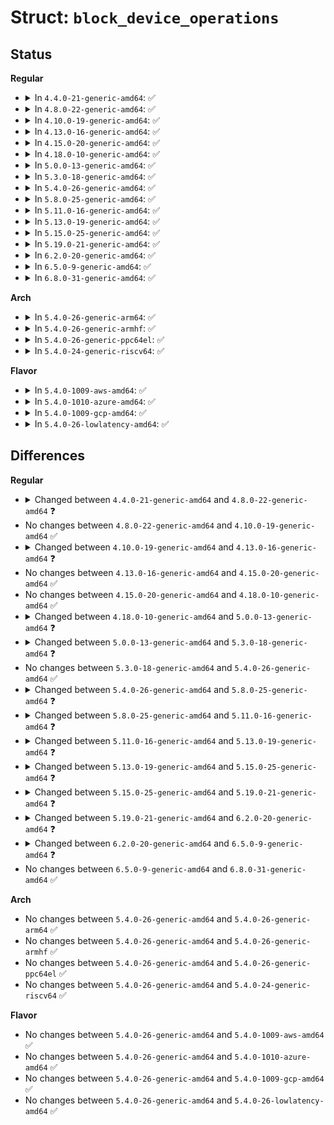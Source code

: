# Struct: <code>block_device_operations</code>

## Status
<b>Regular</b>
<ul>
<li>
<details>
<summary>In <code>4.4.0-21-generic-amd64</code>: ✅</summary>

```c
struct block_device_operations {
    int (*)(struct block_device *, fmode_t) open;
    void (*)(struct gendisk *, fmode_t) release;
    int (*)(struct block_device *, sector_t, struct page *, int) rw_page;
    int (*)(struct block_device *, fmode_t, unsigned int, long unsigned int) ioctl;
    int (*)(struct block_device *, fmode_t, unsigned int, long unsigned int) compat_ioctl;
    long int (*)(struct block_device *, sector_t, void * *, long unsigned int *) direct_access;
    unsigned int (*)(struct gendisk *, unsigned int) check_events;
    int (*)(struct gendisk *) media_changed;
    void (*)(struct gendisk *) unlock_native_capacity;
    int (*)(struct gendisk *) revalidate_disk;
    int (*)(struct block_device *, struct hd_geometry *) getgeo;
    void (*)(struct block_device *, long unsigned int) swap_slot_free_notify;
    struct module * owner;
    const struct pr_ops * pr_ops;
}
```
</details>
</li>
<li>
<details>
<summary>In <code>4.8.0-22-generic-amd64</code>: ✅</summary>

```c
struct block_device_operations {
    int (*)(struct block_device *, fmode_t) open;
    void (*)(struct gendisk *, fmode_t) release;
    int (*)(struct block_device *, sector_t, struct page *, bool) rw_page;
    int (*)(struct block_device *, fmode_t, unsigned int, long unsigned int) ioctl;
    int (*)(struct block_device *, fmode_t, unsigned int, long unsigned int) compat_ioctl;
    long int (*)(struct block_device *, sector_t, void * *, pfn_t *, long int) direct_access;
    unsigned int (*)(struct gendisk *, unsigned int) check_events;
    int (*)(struct gendisk *) media_changed;
    void (*)(struct gendisk *) unlock_native_capacity;
    int (*)(struct gendisk *) revalidate_disk;
    int (*)(struct block_device *, struct hd_geometry *) getgeo;
    void (*)(struct block_device *, long unsigned int) swap_slot_free_notify;
    struct module * owner;
    const struct pr_ops * pr_ops;
}
```
</details>
</li>
<li>
<details>
<summary>In <code>4.10.0-19-generic-amd64</code>: ✅</summary>

```c
struct block_device_operations {
    int (*)(struct block_device *, fmode_t) open;
    void (*)(struct gendisk *, fmode_t) release;
    int (*)(struct block_device *, sector_t, struct page *, bool) rw_page;
    int (*)(struct block_device *, fmode_t, unsigned int, long unsigned int) ioctl;
    int (*)(struct block_device *, fmode_t, unsigned int, long unsigned int) compat_ioctl;
    long int (*)(struct block_device *, sector_t, void * *, pfn_t *, long int) direct_access;
    unsigned int (*)(struct gendisk *, unsigned int) check_events;
    int (*)(struct gendisk *) media_changed;
    void (*)(struct gendisk *) unlock_native_capacity;
    int (*)(struct gendisk *) revalidate_disk;
    int (*)(struct block_device *, struct hd_geometry *) getgeo;
    void (*)(struct block_device *, long unsigned int) swap_slot_free_notify;
    struct module * owner;
    const struct pr_ops * pr_ops;
}
```
</details>
</li>
<li>
<details>
<summary>In <code>4.13.0-16-generic-amd64</code>: ✅</summary>

```c
struct block_device_operations {
    int (*)(struct block_device *, fmode_t) open;
    void (*)(struct gendisk *, fmode_t) release;
    int (*)(struct block_device *, sector_t, struct page *, bool) rw_page;
    int (*)(struct block_device *, fmode_t, unsigned int, long unsigned int) ioctl;
    int (*)(struct block_device *, fmode_t, unsigned int, long unsigned int) compat_ioctl;
    unsigned int (*)(struct gendisk *, unsigned int) check_events;
    int (*)(struct gendisk *) media_changed;
    void (*)(struct gendisk *) unlock_native_capacity;
    int (*)(struct gendisk *) revalidate_disk;
    int (*)(struct block_device *, struct hd_geometry *) getgeo;
    void (*)(struct block_device *, long unsigned int) swap_slot_free_notify;
    struct module * owner;
    const struct pr_ops * pr_ops;
}
```
</details>
</li>
<li>
<details>
<summary>In <code>4.15.0-20-generic-amd64</code>: ✅</summary>

```c
struct block_device_operations {
    int (*)(struct block_device *, fmode_t) open;
    void (*)(struct gendisk *, fmode_t) release;
    int (*)(struct block_device *, sector_t, struct page *, bool) rw_page;
    int (*)(struct block_device *, fmode_t, unsigned int, long unsigned int) ioctl;
    int (*)(struct block_device *, fmode_t, unsigned int, long unsigned int) compat_ioctl;
    unsigned int (*)(struct gendisk *, unsigned int) check_events;
    int (*)(struct gendisk *) media_changed;
    void (*)(struct gendisk *) unlock_native_capacity;
    int (*)(struct gendisk *) revalidate_disk;
    int (*)(struct block_device *, struct hd_geometry *) getgeo;
    void (*)(struct block_device *, long unsigned int) swap_slot_free_notify;
    struct module * owner;
    const struct pr_ops * pr_ops;
}
```
</details>
</li>
<li>
<details>
<summary>In <code>4.18.0-10-generic-amd64</code>: ✅</summary>

```c
struct block_device_operations {
    int (*)(struct block_device *, fmode_t) open;
    void (*)(struct gendisk *, fmode_t) release;
    int (*)(struct block_device *, sector_t, struct page *, bool) rw_page;
    int (*)(struct block_device *, fmode_t, unsigned int, long unsigned int) ioctl;
    int (*)(struct block_device *, fmode_t, unsigned int, long unsigned int) compat_ioctl;
    unsigned int (*)(struct gendisk *, unsigned int) check_events;
    int (*)(struct gendisk *) media_changed;
    void (*)(struct gendisk *) unlock_native_capacity;
    int (*)(struct gendisk *) revalidate_disk;
    int (*)(struct block_device *, struct hd_geometry *) getgeo;
    void (*)(struct block_device *, long unsigned int) swap_slot_free_notify;
    struct module * owner;
    const struct pr_ops * pr_ops;
}
```
</details>
</li>
<li>
<details>
<summary>In <code>5.0.0-13-generic-amd64</code>: ✅</summary>

```c
struct block_device_operations {
    int (*)(struct block_device *, fmode_t) open;
    void (*)(struct gendisk *, fmode_t) release;
    int (*)(struct block_device *, sector_t, struct page *, unsigned int) rw_page;
    int (*)(struct block_device *, fmode_t, unsigned int, long unsigned int) ioctl;
    int (*)(struct block_device *, fmode_t, unsigned int, long unsigned int) compat_ioctl;
    unsigned int (*)(struct gendisk *, unsigned int) check_events;
    int (*)(struct gendisk *) media_changed;
    void (*)(struct gendisk *) unlock_native_capacity;
    int (*)(struct gendisk *) revalidate_disk;
    int (*)(struct block_device *, struct hd_geometry *) getgeo;
    void (*)(struct block_device *, long unsigned int) swap_slot_free_notify;
    int (*)(struct gendisk *, sector_t, struct blk_zone *, unsigned int *, gfp_t) report_zones;
    struct module * owner;
    const struct pr_ops * pr_ops;
}
```
</details>
</li>
<li>
<details>
<summary>In <code>5.3.0-18-generic-amd64</code>: ✅</summary>

```c
struct block_device_operations {
    int (*)(struct block_device *, fmode_t) open;
    void (*)(struct gendisk *, fmode_t) release;
    int (*)(struct block_device *, sector_t, struct page *, unsigned int) rw_page;
    int (*)(struct block_device *, fmode_t, unsigned int, long unsigned int) ioctl;
    int (*)(struct block_device *, fmode_t, unsigned int, long unsigned int) compat_ioctl;
    unsigned int (*)(struct gendisk *, unsigned int) check_events;
    int (*)(struct gendisk *) media_changed;
    void (*)(struct gendisk *) unlock_native_capacity;
    int (*)(struct gendisk *) revalidate_disk;
    int (*)(struct block_device *, struct hd_geometry *) getgeo;
    void (*)(struct block_device *, long unsigned int) swap_slot_free_notify;
    int (*)(struct gendisk *, sector_t, struct blk_zone *, unsigned int *) report_zones;
    struct module * owner;
    const struct pr_ops * pr_ops;
}
```
</details>
</li>
<li>
<details>
<summary>In <code>5.4.0-26-generic-amd64</code>: ✅</summary>

```c
struct block_device_operations {
    int (*)(struct block_device *, fmode_t) open;
    void (*)(struct gendisk *, fmode_t) release;
    int (*)(struct block_device *, sector_t, struct page *, unsigned int) rw_page;
    int (*)(struct block_device *, fmode_t, unsigned int, long unsigned int) ioctl;
    int (*)(struct block_device *, fmode_t, unsigned int, long unsigned int) compat_ioctl;
    unsigned int (*)(struct gendisk *, unsigned int) check_events;
    int (*)(struct gendisk *) media_changed;
    void (*)(struct gendisk *) unlock_native_capacity;
    int (*)(struct gendisk *) revalidate_disk;
    int (*)(struct block_device *, struct hd_geometry *) getgeo;
    void (*)(struct block_device *, long unsigned int) swap_slot_free_notify;
    int (*)(struct gendisk *, sector_t, struct blk_zone *, unsigned int *) report_zones;
    struct module * owner;
    const struct pr_ops * pr_ops;
}
```
</details>
</li>
<li>
<details>
<summary>In <code>5.8.0-25-generic-amd64</code>: ✅</summary>

```c
struct block_device_operations {
    int (*)(struct block_device *, fmode_t) open;
    void (*)(struct gendisk *, fmode_t) release;
    int (*)(struct block_device *, sector_t, struct page *, unsigned int) rw_page;
    int (*)(struct block_device *, fmode_t, unsigned int, long unsigned int) ioctl;
    int (*)(struct block_device *, fmode_t, unsigned int, long unsigned int) compat_ioctl;
    unsigned int (*)(struct gendisk *, unsigned int) check_events;
    int (*)(struct gendisk *) media_changed;
    void (*)(struct gendisk *) unlock_native_capacity;
    int (*)(struct gendisk *) revalidate_disk;
    int (*)(struct block_device *, struct hd_geometry *) getgeo;
    void (*)(struct block_device *, long unsigned int) swap_slot_free_notify;
    int (*)(struct gendisk *, sector_t, unsigned int, report_zones_cb, void *) report_zones;
    char * (*)(struct gendisk *, umode_t *) devnode;
    struct module * owner;
    const struct pr_ops * pr_ops;
}
```
</details>
</li>
<li>
<details>
<summary>In <code>5.11.0-16-generic-amd64</code>: ✅</summary>

```c
struct block_device_operations {
    blk_qc_t (*)(struct bio *) submit_bio;
    int (*)(struct block_device *, fmode_t) open;
    void (*)(struct gendisk *, fmode_t) release;
    int (*)(struct block_device *, sector_t, struct page *, unsigned int) rw_page;
    int (*)(struct block_device *, fmode_t, unsigned int, long unsigned int) ioctl;
    int (*)(struct block_device *, fmode_t, unsigned int, long unsigned int) compat_ioctl;
    unsigned int (*)(struct gendisk *, unsigned int) check_events;
    void (*)(struct gendisk *) unlock_native_capacity;
    int (*)(struct gendisk *) revalidate_disk;
    int (*)(struct block_device *, struct hd_geometry *) getgeo;
    int (*)(struct block_device *, bool) set_read_only;
    void (*)(struct block_device *, long unsigned int) swap_slot_free_notify;
    int (*)(struct gendisk *, sector_t, unsigned int, report_zones_cb, void *) report_zones;
    char * (*)(struct gendisk *, umode_t *) devnode;
    struct module * owner;
    const struct pr_ops * pr_ops;
}
```
</details>
</li>
<li>
<details>
<summary>In <code>5.13.0-19-generic-amd64</code>: ✅</summary>

```c
struct block_device_operations {
    blk_qc_t (*)(struct bio *) submit_bio;
    int (*)(struct block_device *, fmode_t) open;
    void (*)(struct gendisk *, fmode_t) release;
    int (*)(struct block_device *, sector_t, struct page *, unsigned int) rw_page;
    int (*)(struct block_device *, fmode_t, unsigned int, long unsigned int) ioctl;
    int (*)(struct block_device *, fmode_t, unsigned int, long unsigned int) compat_ioctl;
    unsigned int (*)(struct gendisk *, unsigned int) check_events;
    void (*)(struct gendisk *) unlock_native_capacity;
    int (*)(struct block_device *, struct hd_geometry *) getgeo;
    int (*)(struct block_device *, bool) set_read_only;
    void (*)(struct block_device *, long unsigned int) swap_slot_free_notify;
    int (*)(struct gendisk *, sector_t, unsigned int, report_zones_cb, void *) report_zones;
    char * (*)(struct gendisk *, umode_t *) devnode;
    struct module * owner;
    const struct pr_ops * pr_ops;
}
```
</details>
</li>
<li>
<details>
<summary>In <code>5.15.0-25-generic-amd64</code>: ✅</summary>

```c
struct block_device_operations {
    blk_qc_t (*)(struct bio *) submit_bio;
    int (*)(struct block_device *, fmode_t) open;
    void (*)(struct gendisk *, fmode_t) release;
    int (*)(struct block_device *, sector_t, struct page *, unsigned int) rw_page;
    int (*)(struct block_device *, fmode_t, unsigned int, long unsigned int) ioctl;
    int (*)(struct block_device *, fmode_t, unsigned int, long unsigned int) compat_ioctl;
    unsigned int (*)(struct gendisk *, unsigned int) check_events;
    void (*)(struct gendisk *) unlock_native_capacity;
    int (*)(struct block_device *, struct hd_geometry *) getgeo;
    int (*)(struct block_device *, bool) set_read_only;
    void (*)(struct block_device *, long unsigned int) swap_slot_free_notify;
    int (*)(struct gendisk *, sector_t, unsigned int, report_zones_cb, void *) report_zones;
    char * (*)(struct gendisk *, umode_t *) devnode;
    struct module * owner;
    const struct pr_ops * pr_ops;
    int (*)(struct gendisk *, sector_t *) alternative_gpt_sector;
}
```
</details>
</li>
<li>
<details>
<summary>In <code>5.19.0-21-generic-amd64</code>: ✅</summary>

```c
struct block_device_operations {
    void (*)(struct bio *) submit_bio;
    int (*)(struct bio *, struct io_comp_batch *, unsigned int) poll_bio;
    int (*)(struct block_device *, fmode_t) open;
    void (*)(struct gendisk *, fmode_t) release;
    int (*)(struct block_device *, sector_t, struct page *, unsigned int) rw_page;
    int (*)(struct block_device *, fmode_t, unsigned int, long unsigned int) ioctl;
    int (*)(struct block_device *, fmode_t, unsigned int, long unsigned int) compat_ioctl;
    unsigned int (*)(struct gendisk *, unsigned int) check_events;
    void (*)(struct gendisk *) unlock_native_capacity;
    int (*)(struct block_device *, struct hd_geometry *) getgeo;
    int (*)(struct block_device *, bool) set_read_only;
    void (*)(struct gendisk *) free_disk;
    void (*)(struct block_device *, long unsigned int) swap_slot_free_notify;
    int (*)(struct gendisk *, sector_t, unsigned int, report_zones_cb, void *) report_zones;
    char * (*)(struct gendisk *, umode_t *) devnode;
    int (*)(struct gendisk *, u8 *, enum blk_unique_id) get_unique_id;
    struct module * owner;
    const struct pr_ops * pr_ops;
    int (*)(struct gendisk *, sector_t *) alternative_gpt_sector;
}
```
</details>
</li>
<li>
<details>
<summary>In <code>6.2.0-20-generic-amd64</code>: ✅</summary>

```c
struct block_device_operations {
    void (*)(struct bio *) submit_bio;
    int (*)(struct bio *, struct io_comp_batch *, unsigned int) poll_bio;
    int (*)(struct block_device *, fmode_t) open;
    void (*)(struct gendisk *, fmode_t) release;
    int (*)(struct block_device *, sector_t, struct page *, enum req_op) rw_page;
    int (*)(struct block_device *, fmode_t, unsigned int, long unsigned int) ioctl;
    int (*)(struct block_device *, fmode_t, unsigned int, long unsigned int) compat_ioctl;
    unsigned int (*)(struct gendisk *, unsigned int) check_events;
    void (*)(struct gendisk *) unlock_native_capacity;
    int (*)(struct block_device *, struct hd_geometry *) getgeo;
    int (*)(struct block_device *, bool) set_read_only;
    void (*)(struct gendisk *) free_disk;
    void (*)(struct block_device *, long unsigned int) swap_slot_free_notify;
    int (*)(struct gendisk *, sector_t, unsigned int, report_zones_cb, void *) report_zones;
    char * (*)(struct gendisk *, umode_t *) devnode;
    int (*)(struct gendisk *, u8 *, enum blk_unique_id) get_unique_id;
    struct module * owner;
    const struct pr_ops * pr_ops;
    int (*)(struct gendisk *, sector_t *) alternative_gpt_sector;
}
```
</details>
</li>
<li>
<details>
<summary>In <code>6.5.0-9-generic-amd64</code>: ✅</summary>

```c
struct block_device_operations {
    void (*)(struct bio *) submit_bio;
    int (*)(struct bio *, struct io_comp_batch *, unsigned int) poll_bio;
    int (*)(struct gendisk *, blk_mode_t) open;
    void (*)(struct gendisk *) release;
    int (*)(struct block_device *, blk_mode_t, unsigned int, long unsigned int) ioctl;
    int (*)(struct block_device *, blk_mode_t, unsigned int, long unsigned int) compat_ioctl;
    unsigned int (*)(struct gendisk *, unsigned int) check_events;
    void (*)(struct gendisk *) unlock_native_capacity;
    int (*)(struct block_device *, struct hd_geometry *) getgeo;
    int (*)(struct block_device *, bool) set_read_only;
    void (*)(struct gendisk *) free_disk;
    void (*)(struct block_device *, long unsigned int) swap_slot_free_notify;
    int (*)(struct gendisk *, sector_t, unsigned int, report_zones_cb, void *) report_zones;
    char * (*)(struct gendisk *, umode_t *) devnode;
    int (*)(struct gendisk *, u8 *, enum blk_unique_id) get_unique_id;
    struct module * owner;
    const struct pr_ops * pr_ops;
    int (*)(struct gendisk *, sector_t *) alternative_gpt_sector;
}
```
</details>
</li>
<li>
<details>
<summary>In <code>6.8.0-31-generic-amd64</code>: ✅</summary>

```c
struct block_device_operations {
    void (*)(struct bio *) submit_bio;
    int (*)(struct bio *, struct io_comp_batch *, unsigned int) poll_bio;
    int (*)(struct gendisk *, blk_mode_t) open;
    void (*)(struct gendisk *) release;
    int (*)(struct block_device *, blk_mode_t, unsigned int, long unsigned int) ioctl;
    int (*)(struct block_device *, blk_mode_t, unsigned int, long unsigned int) compat_ioctl;
    unsigned int (*)(struct gendisk *, unsigned int) check_events;
    void (*)(struct gendisk *) unlock_native_capacity;
    int (*)(struct block_device *, struct hd_geometry *) getgeo;
    int (*)(struct block_device *, bool) set_read_only;
    void (*)(struct gendisk *) free_disk;
    void (*)(struct block_device *, long unsigned int) swap_slot_free_notify;
    int (*)(struct gendisk *, sector_t, unsigned int, report_zones_cb, void *) report_zones;
    char * (*)(struct gendisk *, umode_t *) devnode;
    int (*)(struct gendisk *, u8 *, enum blk_unique_id) get_unique_id;
    struct module * owner;
    const struct pr_ops * pr_ops;
    int (*)(struct gendisk *, sector_t *) alternative_gpt_sector;
}
```
</details>
</li>
</ul>
<b>Arch</b>
<ul>
<li>
<details>
<summary>In <code>5.4.0-26-generic-arm64</code>: ✅</summary>

```c
struct block_device_operations {
    int (*)(struct block_device *, fmode_t) open;
    void (*)(struct gendisk *, fmode_t) release;
    int (*)(struct block_device *, sector_t, struct page *, unsigned int) rw_page;
    int (*)(struct block_device *, fmode_t, unsigned int, long unsigned int) ioctl;
    int (*)(struct block_device *, fmode_t, unsigned int, long unsigned int) compat_ioctl;
    unsigned int (*)(struct gendisk *, unsigned int) check_events;
    int (*)(struct gendisk *) media_changed;
    void (*)(struct gendisk *) unlock_native_capacity;
    int (*)(struct gendisk *) revalidate_disk;
    int (*)(struct block_device *, struct hd_geometry *) getgeo;
    void (*)(struct block_device *, long unsigned int) swap_slot_free_notify;
    int (*)(struct gendisk *, sector_t, struct blk_zone *, unsigned int *) report_zones;
    struct module * owner;
    const struct pr_ops * pr_ops;
}
```
</details>
</li>
<li>
<details>
<summary>In <code>5.4.0-26-generic-armhf</code>: ✅</summary>

```c
struct block_device_operations {
    int (*)(struct block_device *, fmode_t) open;
    void (*)(struct gendisk *, fmode_t) release;
    int (*)(struct block_device *, sector_t, struct page *, unsigned int) rw_page;
    int (*)(struct block_device *, fmode_t, unsigned int, long unsigned int) ioctl;
    int (*)(struct block_device *, fmode_t, unsigned int, long unsigned int) compat_ioctl;
    unsigned int (*)(struct gendisk *, unsigned int) check_events;
    int (*)(struct gendisk *) media_changed;
    void (*)(struct gendisk *) unlock_native_capacity;
    int (*)(struct gendisk *) revalidate_disk;
    int (*)(struct block_device *, struct hd_geometry *) getgeo;
    void (*)(struct block_device *, long unsigned int) swap_slot_free_notify;
    int (*)(struct gendisk *, sector_t, struct blk_zone *, unsigned int *) report_zones;
    struct module * owner;
    const struct pr_ops * pr_ops;
}
```
</details>
</li>
<li>
<details>
<summary>In <code>5.4.0-26-generic-ppc64el</code>: ✅</summary>

```c
struct block_device_operations {
    int (*)(struct block_device *, fmode_t) open;
    void (*)(struct gendisk *, fmode_t) release;
    int (*)(struct block_device *, sector_t, struct page *, unsigned int) rw_page;
    int (*)(struct block_device *, fmode_t, unsigned int, long unsigned int) ioctl;
    int (*)(struct block_device *, fmode_t, unsigned int, long unsigned int) compat_ioctl;
    unsigned int (*)(struct gendisk *, unsigned int) check_events;
    int (*)(struct gendisk *) media_changed;
    void (*)(struct gendisk *) unlock_native_capacity;
    int (*)(struct gendisk *) revalidate_disk;
    int (*)(struct block_device *, struct hd_geometry *) getgeo;
    void (*)(struct block_device *, long unsigned int) swap_slot_free_notify;
    int (*)(struct gendisk *, sector_t, struct blk_zone *, unsigned int *) report_zones;
    struct module * owner;
    const struct pr_ops * pr_ops;
}
```
</details>
</li>
<li>
<details>
<summary>In <code>5.4.0-24-generic-riscv64</code>: ✅</summary>

```c
struct block_device_operations {
    int (*)(struct block_device *, fmode_t) open;
    void (*)(struct gendisk *, fmode_t) release;
    int (*)(struct block_device *, sector_t, struct page *, unsigned int) rw_page;
    int (*)(struct block_device *, fmode_t, unsigned int, long unsigned int) ioctl;
    int (*)(struct block_device *, fmode_t, unsigned int, long unsigned int) compat_ioctl;
    unsigned int (*)(struct gendisk *, unsigned int) check_events;
    int (*)(struct gendisk *) media_changed;
    void (*)(struct gendisk *) unlock_native_capacity;
    int (*)(struct gendisk *) revalidate_disk;
    int (*)(struct block_device *, struct hd_geometry *) getgeo;
    void (*)(struct block_device *, long unsigned int) swap_slot_free_notify;
    int (*)(struct gendisk *, sector_t, struct blk_zone *, unsigned int *) report_zones;
    struct module * owner;
    const struct pr_ops * pr_ops;
}
```
</details>
</li>
</ul>
<b>Flavor</b>
<ul>
<li>
<details>
<summary>In <code>5.4.0-1009-aws-amd64</code>: ✅</summary>

```c
struct block_device_operations {
    int (*)(struct block_device *, fmode_t) open;
    void (*)(struct gendisk *, fmode_t) release;
    int (*)(struct block_device *, sector_t, struct page *, unsigned int) rw_page;
    int (*)(struct block_device *, fmode_t, unsigned int, long unsigned int) ioctl;
    int (*)(struct block_device *, fmode_t, unsigned int, long unsigned int) compat_ioctl;
    unsigned int (*)(struct gendisk *, unsigned int) check_events;
    int (*)(struct gendisk *) media_changed;
    void (*)(struct gendisk *) unlock_native_capacity;
    int (*)(struct gendisk *) revalidate_disk;
    int (*)(struct block_device *, struct hd_geometry *) getgeo;
    void (*)(struct block_device *, long unsigned int) swap_slot_free_notify;
    int (*)(struct gendisk *, sector_t, struct blk_zone *, unsigned int *) report_zones;
    struct module * owner;
    const struct pr_ops * pr_ops;
}
```
</details>
</li>
<li>
<details>
<summary>In <code>5.4.0-1010-azure-amd64</code>: ✅</summary>

```c
struct block_device_operations {
    int (*)(struct block_device *, fmode_t) open;
    void (*)(struct gendisk *, fmode_t) release;
    int (*)(struct block_device *, sector_t, struct page *, unsigned int) rw_page;
    int (*)(struct block_device *, fmode_t, unsigned int, long unsigned int) ioctl;
    int (*)(struct block_device *, fmode_t, unsigned int, long unsigned int) compat_ioctl;
    unsigned int (*)(struct gendisk *, unsigned int) check_events;
    int (*)(struct gendisk *) media_changed;
    void (*)(struct gendisk *) unlock_native_capacity;
    int (*)(struct gendisk *) revalidate_disk;
    int (*)(struct block_device *, struct hd_geometry *) getgeo;
    void (*)(struct block_device *, long unsigned int) swap_slot_free_notify;
    int (*)(struct gendisk *, sector_t, struct blk_zone *, unsigned int *) report_zones;
    struct module * owner;
    const struct pr_ops * pr_ops;
}
```
</details>
</li>
<li>
<details>
<summary>In <code>5.4.0-1009-gcp-amd64</code>: ✅</summary>

```c
struct block_device_operations {
    int (*)(struct block_device *, fmode_t) open;
    void (*)(struct gendisk *, fmode_t) release;
    int (*)(struct block_device *, sector_t, struct page *, unsigned int) rw_page;
    int (*)(struct block_device *, fmode_t, unsigned int, long unsigned int) ioctl;
    int (*)(struct block_device *, fmode_t, unsigned int, long unsigned int) compat_ioctl;
    unsigned int (*)(struct gendisk *, unsigned int) check_events;
    int (*)(struct gendisk *) media_changed;
    void (*)(struct gendisk *) unlock_native_capacity;
    int (*)(struct gendisk *) revalidate_disk;
    int (*)(struct block_device *, struct hd_geometry *) getgeo;
    void (*)(struct block_device *, long unsigned int) swap_slot_free_notify;
    int (*)(struct gendisk *, sector_t, struct blk_zone *, unsigned int *) report_zones;
    struct module * owner;
    const struct pr_ops * pr_ops;
}
```
</details>
</li>
<li>
<details>
<summary>In <code>5.4.0-26-lowlatency-amd64</code>: ✅</summary>

```c
struct block_device_operations {
    int (*)(struct block_device *, fmode_t) open;
    void (*)(struct gendisk *, fmode_t) release;
    int (*)(struct block_device *, sector_t, struct page *, unsigned int) rw_page;
    int (*)(struct block_device *, fmode_t, unsigned int, long unsigned int) ioctl;
    int (*)(struct block_device *, fmode_t, unsigned int, long unsigned int) compat_ioctl;
    unsigned int (*)(struct gendisk *, unsigned int) check_events;
    int (*)(struct gendisk *) media_changed;
    void (*)(struct gendisk *) unlock_native_capacity;
    int (*)(struct gendisk *) revalidate_disk;
    int (*)(struct block_device *, struct hd_geometry *) getgeo;
    void (*)(struct block_device *, long unsigned int) swap_slot_free_notify;
    int (*)(struct gendisk *, sector_t, struct blk_zone *, unsigned int *) report_zones;
    struct module * owner;
    const struct pr_ops * pr_ops;
}
```
</details>
</li>
</ul>

## Differences
<b>Regular</b>
<ul>
<li>
<details>
<summary>Changed between <code>4.4.0-21-generic-amd64</code> and <code>4.8.0-22-generic-amd64</code> ❓</summary>
<ul>
<li>
<b>Field type changed. </b>
<code>int (*)(struct block_device *, sector_t, struct page *, int) rw_page</code> ➡️ <code>int (*)(struct block_device *, sector_t, struct page *, bool) rw_page</code>
</li>
<li>
<b>Field type changed. </b>
<code>long int (*)(struct block_device *, sector_t, void * *, long unsigned int *) direct_access</code> ➡️ <code>long int (*)(struct block_device *, sector_t, void * *, pfn_t *, long int) direct_access</code>
</li>
</ul>
</details>
</li>
<li>
No changes between <code>4.8.0-22-generic-amd64</code> and <code>4.10.0-19-generic-amd64</code> ✅
</li>
<li>
<details>
<summary>Changed between <code>4.10.0-19-generic-amd64</code> and <code>4.13.0-16-generic-amd64</code> ❓</summary>
<ul>
<li>
<b>Field removed. </b>
<code>long int (*)(struct block_device *, sector_t, void * *, pfn_t *, long int) direct_access</code>
</li>
</ul>
</details>
</li>
<li>
No changes between <code>4.13.0-16-generic-amd64</code> and <code>4.15.0-20-generic-amd64</code> ✅
</li>
<li>
No changes between <code>4.15.0-20-generic-amd64</code> and <code>4.18.0-10-generic-amd64</code> ✅
</li>
<li>
<details>
<summary>Changed between <code>4.18.0-10-generic-amd64</code> and <code>5.0.0-13-generic-amd64</code> ❓</summary>
<ul>
<li>
<b>Field added. </b>
<code>int (*)(struct gendisk *, sector_t, struct blk_zone *, unsigned int *, gfp_t) report_zones</code>
</li>
<li>
<b>Field type changed. </b>
<code>int (*)(struct block_device *, sector_t, struct page *, bool) rw_page</code> ➡️ <code>int (*)(struct block_device *, sector_t, struct page *, unsigned int) rw_page</code>
</li>
</ul>
</details>
</li>
<li>
<details>
<summary>Changed between <code>5.0.0-13-generic-amd64</code> and <code>5.3.0-18-generic-amd64</code> ❓</summary>
<ul>
<li>
<b>Field type changed. </b>
<code>int (*)(struct gendisk *, sector_t, struct blk_zone *, unsigned int *, gfp_t) report_zones</code> ➡️ <code>int (*)(struct gendisk *, sector_t, struct blk_zone *, unsigned int *) report_zones</code>
</li>
</ul>
</details>
</li>
<li>
No changes between <code>5.3.0-18-generic-amd64</code> and <code>5.4.0-26-generic-amd64</code> ✅
</li>
<li>
<details>
<summary>Changed between <code>5.4.0-26-generic-amd64</code> and <code>5.8.0-25-generic-amd64</code> ❓</summary>
<ul>
<li>
<b>Field added. </b>
<code>char * (*)(struct gendisk *, umode_t *) devnode</code>
</li>
<li>
<b>Field type changed. </b>
<code>int (*)(struct gendisk *, sector_t, struct blk_zone *, unsigned int *) report_zones</code> ➡️ <code>int (*)(struct gendisk *, sector_t, unsigned int, report_zones_cb, void *) report_zones</code>
</li>
</ul>
</details>
</li>
<li>
<details>
<summary>Changed between <code>5.8.0-25-generic-amd64</code> and <code>5.11.0-16-generic-amd64</code> ❓</summary>
<ul>
<li>
<b>Field added. </b>
<code>blk_qc_t (*)(struct bio *) submit_bio</code>
</li>
<li>
<b>Field added. </b>
<code>int (*)(struct block_device *, bool) set_read_only</code>
</li>
<li>
<b>Field removed. </b>
<code>int (*)(struct gendisk *) media_changed</code>
</li>
</ul>
</details>
</li>
<li>
<details>
<summary>Changed between <code>5.11.0-16-generic-amd64</code> and <code>5.13.0-19-generic-amd64</code> ❓</summary>
<ul>
<li>
<b>Field removed. </b>
<code>int (*)(struct gendisk *) revalidate_disk</code>
</li>
</ul>
</details>
</li>
<li>
<details>
<summary>Changed between <code>5.13.0-19-generic-amd64</code> and <code>5.15.0-25-generic-amd64</code> ❓</summary>
<ul>
<li>
<b>Field added. </b>
<code>int (*)(struct gendisk *, sector_t *) alternative_gpt_sector</code>
</li>
</ul>
</details>
</li>
<li>
<details>
<summary>Changed between <code>5.15.0-25-generic-amd64</code> and <code>5.19.0-21-generic-amd64</code> ❓</summary>
<ul>
<li>
<b>Field added. </b>
<code>int (*)(struct bio *, struct io_comp_batch *, unsigned int) poll_bio</code>
</li>
<li>
<b>Field added. </b>
<code>void (*)(struct gendisk *) free_disk</code>
</li>
<li>
<b>Field added. </b>
<code>int (*)(struct gendisk *, u8 *, enum blk_unique_id) get_unique_id</code>
</li>
<li>
<b>Field type changed. </b>
<code>blk_qc_t (*)(struct bio *) submit_bio</code> ➡️ <code>void (*)(struct bio *) submit_bio</code>
</li>
</ul>
</details>
</li>
<li>
<details>
<summary>Changed between <code>5.19.0-21-generic-amd64</code> and <code>6.2.0-20-generic-amd64</code> ❓</summary>
<ul>
<li>
<b>Field type changed. </b>
<code>int (*)(struct block_device *, sector_t, struct page *, unsigned int) rw_page</code> ➡️ <code>int (*)(struct block_device *, sector_t, struct page *, enum req_op) rw_page</code>
</li>
</ul>
</details>
</li>
<li>
<details>
<summary>Changed between <code>6.2.0-20-generic-amd64</code> and <code>6.5.0-9-generic-amd64</code> ❓</summary>
<ul>
<li>
<b>Field removed. </b>
<code>int (*)(struct block_device *, sector_t, struct page *, enum req_op) rw_page</code>
</li>
<li>
<b>Field type changed. </b>
<code>int (*)(struct block_device *, fmode_t) open</code> ➡️ <code>int (*)(struct gendisk *, blk_mode_t) open</code>
</li>
<li>
<b>Field type changed. </b>
<code>void (*)(struct gendisk *, fmode_t) release</code> ➡️ <code>void (*)(struct gendisk *) release</code>
</li>
<li>
<b>Field type changed. </b>
<code>int (*)(struct block_device *, fmode_t, unsigned int, long unsigned int) ioctl</code> ➡️ <code>int (*)(struct block_device *, blk_mode_t, unsigned int, long unsigned int) ioctl</code>
</li>
<li>
<b>Field type changed. </b>
<code>int (*)(struct block_device *, fmode_t, unsigned int, long unsigned int) compat_ioctl</code> ➡️ <code>int (*)(struct block_device *, blk_mode_t, unsigned int, long unsigned int) compat_ioctl</code>
</li>
</ul>
</details>
</li>
<li>
No changes between <code>6.5.0-9-generic-amd64</code> and <code>6.8.0-31-generic-amd64</code> ✅
</li>
</ul>
<b>Arch</b>
<ul>
<li>
No changes between <code>5.4.0-26-generic-amd64</code> and <code>5.4.0-26-generic-arm64</code> ✅
</li>
<li>
No changes between <code>5.4.0-26-generic-amd64</code> and <code>5.4.0-26-generic-armhf</code> ✅
</li>
<li>
No changes between <code>5.4.0-26-generic-amd64</code> and <code>5.4.0-26-generic-ppc64el</code> ✅
</li>
<li>
No changes between <code>5.4.0-26-generic-amd64</code> and <code>5.4.0-24-generic-riscv64</code> ✅
</li>
</ul>
<b>Flavor</b>
<ul>
<li>
No changes between <code>5.4.0-26-generic-amd64</code> and <code>5.4.0-1009-aws-amd64</code> ✅
</li>
<li>
No changes between <code>5.4.0-26-generic-amd64</code> and <code>5.4.0-1010-azure-amd64</code> ✅
</li>
<li>
No changes between <code>5.4.0-26-generic-amd64</code> and <code>5.4.0-1009-gcp-amd64</code> ✅
</li>
<li>
No changes between <code>5.4.0-26-generic-amd64</code> and <code>5.4.0-26-lowlatency-amd64</code> ✅
</li>
</ul>
